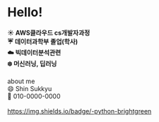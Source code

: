 # **Hello!**

**:sunny: AWS클라우드 cs개발자과정** <br>
**:umbrella: 데이터과학부 졸업(학사)** <br>
**:cloud: 빅데이터분석관련** <br>
**:snowflake: 머신러닝, 딥러닝** <br>
<br>
about me <br>
:smile: Shin Sukkyu <br>
:iphone: 010-0000-0000 <br>
<br>
https://img.shields.io/badge/-python-brightgreen
